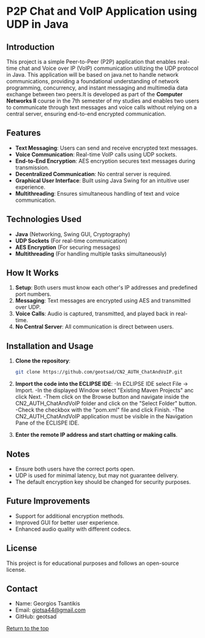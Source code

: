 # P2P Chat and VoIP Application using UDP in Java

## Introduction
This project is a simple Peer-to-Peer (P2P) application that enables real-time chat and Voice over IP (VoIP) communication utilizing the UDP protocol in Java. This application will be based on java.net to handle network communications, providing a foundational understanding of network programming, concurrency, and instant messaging and multimedia data exchange between two peers.It is developed as part of the **Computer Networks II** course in the 7th semester of my studies and enables two users to communicate through text messages and voice calls without relying on a central server, ensuring end-to-end encrypted communication.

## Features
- **Text Messaging**: Users can send and receive encrypted text messages.
- **Voice Communication**: Real-time VoIP calls using UDP sockets.
- **End-to-End Encryption**: AES encryption secures text messages during transmission.
- **Decentralized Communication**: No central server is required.
- **Graphical User Interface**: Built using Java Swing for an intuitive user experience.
- **Multithreading**: Ensures simultaneous handling of text and voice communication.

## Technologies Used
- **Java** (Networking, Swing GUI, Cryptography)
- **UDP Sockets** (For real-time communication)
- **AES Encryption** (For securing messages)
- **Multithreading** (For handling multiple tasks simultaneously)

## How It Works
1. **Setup**: Both users must know each other's IP addresses and predefined port numbers.
2. **Messaging**: Text messages are encrypted using AES and transmitted over UDP.
3. **Voice Calls**: Audio is captured, transmitted, and played back in real-time.
4. **No Central Server**: All communication is direct between users.

## Installation and Usage
1. **Clone the repository**:
   ```sh
   git clone https://github.com/geotsad/CN2_AUTH_ChatAndVoIP.git
   ```
2. **Import the code into the ECLIPSE IDE**:
-In ECLIPSE IDE select File -> Import.
-In the displayed Window select "Existing Maven Projects" anc click Next.
-Them click on the Browse button and navigate inside the CN2_AUTH_ChatAndVoIP folder and click on the "Select Folder" button.
-Check the checkbox with the "pom.xml" file and click Finish.
-The CN2_AUTH_ChatAndVoIP application must be visible in the Navigation Pane of the ECLISPE IDE.
   
4. **Enter the remote IP address and start chatting or making calls**.

## Notes
- Ensure both users have the correct ports open.
- UDP is used for minimal latency, but may not guarantee delivery.
- The default encryption key should be changed for security purposes.

## Future Improvements
- Support for additional encryption methods.
- Improved GUI for better user experience.
- Enhanced audio quality with different codecs.

## License
This project is for educational purposes and follows an open-source license.

## Contact

* Name: Georgios Tsantikis
* Email: giotsa44@gmail.com
* GitHub: geotsad

[Return to the top](#matrices-and-vector-operations-in-c)

